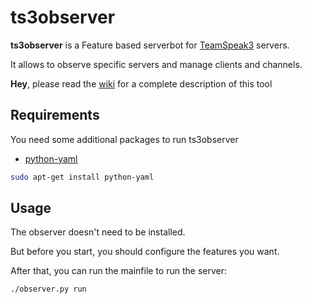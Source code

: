 ts3observer
============

__ts3observer__ is a Feature based serverbot for [TeamSpeak3] servers.

It allows to observe specific servers and manage clients and channels.

__Hey__, please read the [wiki] for a complete description of this tool


Requirements
------------

You need some additional packages to run ts3observer

* [python-yaml]

```sh
sudo apt-get install python-yaml
```

Usage
-----

The observer doesn't need to be installed.

But before you start, you should configure the features you want.

After that, you can run the mainfile to run the server:

```sh
./observer.py run
```


[TeamSpeak3]:http://www.teamspeak.com/?page=teamspeak3
[wiki]:https://github.com/HWDexperte/ts3observer/wiki
[python-yaml]:https://pypi.python.org/pypi/pyaml
